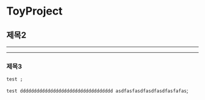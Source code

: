 # ToyProject
## 제목2
---
***
### 제목3
    test ;
``test dddddddddddddddddddddddddddddddddd
asdfasfasdfasdfasdfasfafas``;
